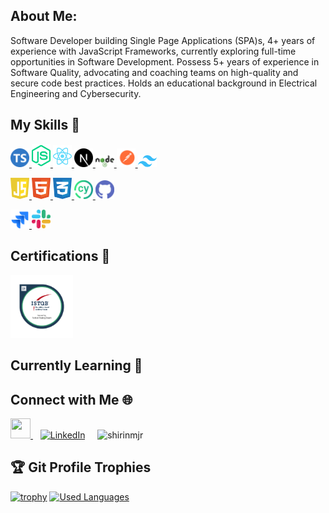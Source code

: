 ## About Me:

Software Developer building Single Page Applications (SPA)s, 4+ years of experience with JavaScript Frameworks, currently
exploring full-time opportunities in Software Development. Possess 5+ years of experience in Software Quality, advocating
and coaching teams on high-quality and secure code best practices. Holds an educational background in Electrical Engineering and Cybersecurity.

## My Skills 🚀

<div>
<p align="left">
<a href="https://www.typescriptlang.org/"><img width=30 src='./profile/assets/ts-logo-round-512.png'/> </a>
<a href=""><img width=30 src='./profile/assets/nodejs-3-logo.svg'/> </a>
<a href=""><img width=30 src='./profile/assets/react-logo.svg'/> </a>
<a href=""><img width=30 src='./profile/assets/nextjs-icon.svg'/> </a>
<a href=""><img width=30 src='./profile/assets/nodejs-1-logo.svg'/> </a>
<a href=""><img width=30 src='./profile/assets/postman-logo.svg'/> </a>
<a href="https://tailwindcss.com/"><img width=30 src='./profile/assets/tailwindcss-mark.svg'/> </a>

</p>
<p>
<a href="https://www.javascript.com/"><img width=30 src='./profile/assets/logo-javascript.svg'/> </a>
<a href=""><img width=30 src='./profile/assets/html-logo.svg'/> </a>
<a href=""><img width=30 src='./profile/assets/css-3-logo.svg'/> </a>
<a href=""><img width=30 src='./profile/assets/cypress-icon.png'/> </a>
<a href=""><img width=30 src='./profile/assets/github-icon.svg'/> </a>
</p>
<p>
<a href=""><img width=30 src='./profile/assets/jira-logo.svg'/> </a>
<a href=""><img width=30 src='./profile/assets/slack-new-logo.svg'/> </a>

</p>
</div>

## Certifications 🚀

<div>
<p>
<a href=""><img width=100 src='./profile/certs/ISTQB-foundation.png'/> </a>

</p>
</div>

## Currently Learning 🚀

## Connect with Me 🌐

<p align="left">
  <a href="https://github.com/shirinmjr" target="_blank" rel="noreferrer">
    <picture>
      <source media="(prefers-color-scheme: dark)" srcset="https://raw.githubusercontent.com/danielcranney/readme-generator/main/public/icons/socials/github-dark.svg" />
      <source media="(prefers-color-scheme: light)" srcset="https://raw.githubusercontent.com/danielcranney/readme-generator/main/public/icons/socials/github.svg" />
      <img src="https://raw.githubusercontent.com/danielcranney/readme-generator/main/public/icons/socials/github.svg" width="32" height="32" />
    </picture>
  </a>&nbsp;&nbsp; 
 <a href="https://www.linkedin.com/in/shirinmohajer/" target="_blank" rel="noreferrer">
    <img src="https://raw.githubusercontent.com/danielcranney/readme-generator/main/public/icons/socials/linkedin.svg" width="32" height="32" alt="LinkedIn" /></a>&nbsp;&nbsp;&nbsp;&nbsp;
<a align="left"> 
 <img src="https://komarev.com/ghpvc/?username=shirinmjr&label=Profile%20views&color=0e75b6&style=for-the-badge" alt="shirinmjr" width="auto" height="32" /> 
</a>
</p>

## :trophy: Git Profile Trophies

[![trophy](https://github-profile-trophy.vercel.app/?username=ryo-ma&theme=algolia)](https://github.com/ryo-ma/github-profile-trophy)
[![Used Languages](https://github-readme-stats.vercel.app/api/top-langs/?username=shirinmjr&show_icons=true&theme=dark)](https://github.com/shirinmjr/shirinmjr/blob/master/readme.md)

<!--
<h3 align="left">Languages and Tools:</h3>

**shirinmjr/shirinmjr** is a ✨ _special_ ✨ repository because its `README.md` (this file) appears on your GitHub profile.

Here are some ideas to get you started:

- 🔭 I’m currently working on ...
- 🌱 I’m currently learning ...
- 👯 I’m looking to collaborate on ...
- 🤔 I’m looking for help with ...
- 💬 Ask me about ...
- 📫 How to reach me: ...
- 😄 Pronouns: ...
- ⚡ Fun fact: ...
-->
